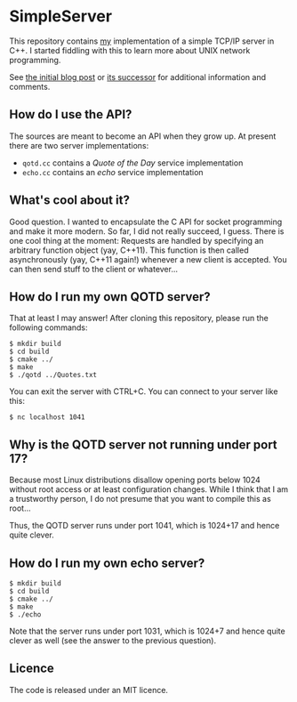 # SimpleServer

This repository contains [my](http://bastian.rieck.ru) implementation of
a simple TCP/IP server in C++. I started fiddling with this to learn
more about UNIX network programming.

See [the initial blog post](http://bastian.rieck.ru/blog/posts/2015/sockets_ordeal_cxx11)
or [its successor](http://bastian.rieck.ru/blog/posts/2015/synchronous_multiplexing_sockets_cxx11) for
additional information and comments.

## How do I use the API?

The sources are meant to become an API when they grow up. At present
there are two server implementations:

* `qotd.cc` contains a *Quote of the Day* service implementation
* `echo.cc` contains an *echo* service implementation

## What's cool about it?

Good question. I wanted to encapsulate the C API for socket programming
and make it more modern. So far, I did not really succeed, I guess.
There is one cool thing at the moment: Requests are handled by
specifying an arbitrary function object (yay, C++11). This function is
then called asynchronously (yay, C++11 again!) whenever a new client is
accepted. You can then send stuff to the client or whatever...

## How do I run my own QOTD server?

That at least I may answer! After cloning this repository, please run
the following commands:

    $ mkdir build
    $ cd build
    $ cmake ../
    $ make
    $ ./qotd ../Quotes.txt

You can exit the server with CTRL+C. You can connect to your server like
this:

    $ nc localhost 1041

## Why is the QOTD server not running under port 17?

Because most Linux distributions disallow opening ports below 1024
without root access or at least configuration changes. While I think
that I am a trustworthy person, I do not presume that you want to
compile this as root...

Thus, the QOTD server runs under port 1041, which is 1024+17 and hence
quite clever.

## How do I run my own echo server?

    $ mkdir build
    $ cd build
    $ cmake ../
    $ make
    $ ./echo

Note that the server runs under port 1031, which is 1024+7 and hence
quite clever as well (see the answer to the previous question).

## Licence

The code is released under an MIT licence.
